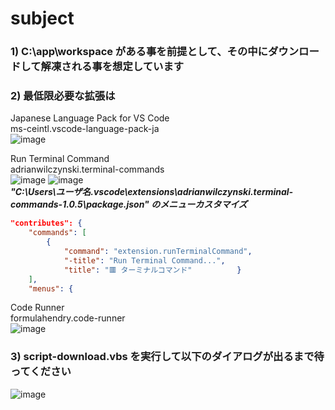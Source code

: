 # subject

### 1) C:\app\workspace がある事を前提として、その中にダウンロードして解凍される事を想定しています

### 2) 最低限必要な拡張は
Japanese Language Pack for VS Code\
ms-ceintl.vscode-language-pack-ja\
![image](https://user-images.githubusercontent.com/1501327/221483321-30de62e5-6626-4b06-80ec-84f861c81a37.png)

Run Terminal Command\
adrianwilczynski.terminal-commands\
![image](https://user-images.githubusercontent.com/1501327/221483528-d929141b-71d4-452a-82ef-e0fd6e42946c.png)
![image](https://user-images.githubusercontent.com/1501327/221484891-6c3dbdcb-cc3c-47e2-8f20-161ac850ef42.png)\
***"C:\Users\ユーザ名\.vscode\extensions\adrianwilczynski.terminal-commands-1.0.5\package.json" のメニューカスタマイズ***
```json
"contributes": {
	"commands": [
		{
			"command": "extension.runTerminalCommand",
			"-title": "Run Terminal Command...",
			"title": "🟥 ターミナルコマンド"			}
	],
	"menus": {
```

Code Runner\
formulahendry.code-runner\
![image](https://user-images.githubusercontent.com/1501327/221483419-d1a233bd-0f3b-439c-a963-4b88449f866f.png)

### 3) script-download.vbs を実行して以下のダイアログが出るまで待ってください

![image](https://user-images.githubusercontent.com/1501327/221482687-cd64b71e-7208-4047-a1aa-7b22a1088859.png)



